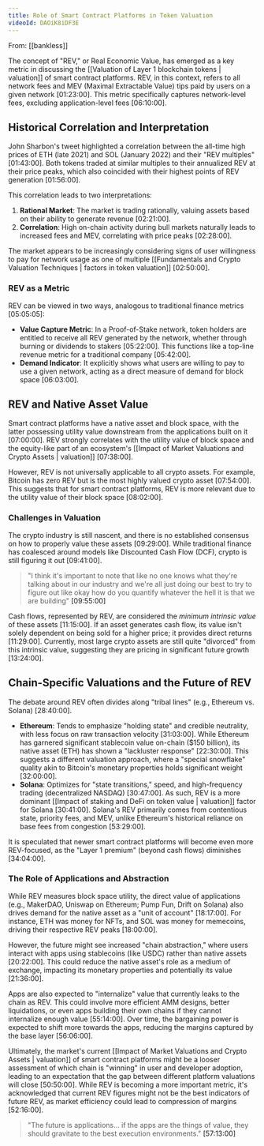 ```yaml
---
title: Role of Smart Contract Platforms in Token Valuation
videoId: DAOiK8iDF3E
---
```


From: [[bankless]] <br/> 

The concept of "REV," or Real Economic Value, has emerged as a key metric in discussing the [[Valuation of Layer 1 blockchain tokens | valuation]] of smart contract platforms. REV, in this context, refers to all network fees and MEV (Maximal Extractable Value) tips paid by users on a given network <a class="yt-timestamp" data-t="01:23:00">[01:23:00]</a>. This metric specifically captures network-level fees, excluding application-level fees <a class="yt-timestamp" data-t="06:10:00">[06:10:00]</a>.

## Historical Correlation and Interpretation
John Sharbon's tweet highlighted a correlation between the all-time high prices of ETH (late 2021) and SOL (January 2022) and their "REV multiples" <a class="yt-timestamp" data-t="01:43:00">[01:43:00]</a>. Both tokens traded at similar multiples to their annualized REV at their price peaks, which also coincided with their highest points of REV generation <a class="yt-timestamp" data-t="01:56:00">[01:56:00]</a>.

This correlation leads to two interpretations:
1.  **Rational Market**: The market is trading rationally, valuing assets based on their ability to generate revenue <a class="yt-timestamp" data-t="02:21:00">[02:21:00]</a>.
2.  **Correlation**: High on-chain activity during bull markets naturally leads to increased fees and MEV, correlating with price peaks <a class="yt-timestamp" data-t="02:28:00">[02:28:00]</a>.

The market appears to be increasingly considering signs of user willingness to pay for network usage as one of multiple [[Fundamentals and Crypto Valuation Techniques | factors in token valuation]] <a class="yt-timestamp" data-t="02:50:00">[02:50:00]</a>.

### REV as a Metric
REV can be viewed in two ways, analogous to traditional finance metrics <a class="yt-timestamp" data-t="05:05:00">[05:05:05]</a>:
*   **Value Capture Metric**: In a Proof-of-Stake network, token holders are entitled to receive all REV generated by the network, whether through burning or dividends to stakers <a class="yt-timestamp" data-t="05:22:00">[05:22:00]</a>. This functions like a top-line revenue metric for a traditional company <a class="yt-timestamp" data-t="05:42:00">[05:42:00]</a>.
*   **Demand Indicator**: It explicitly shows what users are willing to pay to use a given network, acting as a direct measure of demand for block space <a class="yt-timestamp" data-t="06:03:00">[06:03:00]</a>.

## REV and Native Asset Value
Smart contract platforms have a native asset and block space, with the latter possessing utility value downstream from the applications built on it <a class="yt-timestamp" data-t="07:00:00">[07:00:00]</a>. REV strongly correlates with the utility value of block space and the equity-like part of an ecosystem's [[Impact of Market Valuations and Crypto Assets | valuation]] <a class="yt-timestamp" data-t="07:38:00">[07:38:00]</a>.

However, REV is not universally applicable to all crypto assets. For example, Bitcoin has zero REV but is the most highly valued crypto asset <a class="yt-timestamp" data-t="07:54:00">[07:54:00]</a>. This suggests that for smart contract platforms, REV is more relevant due to the utility value of their block space <a class="yt-timestamp" data-t="08:02:00">[08:02:00]</a>.

### Challenges in Valuation
The crypto industry is still nascent, and there is no established consensus on how to properly value these assets <a class="yt-timestamp" data-t="09:29:00">[09:29:00]</a>. While traditional finance has coalesced around models like Discounted Cash Flow (DCF), crypto is still figuring it out <a class="yt-timestamp" data-t="09:41:00">[09:41:00]</a>.

> "I think it's important to note that like no one knows what they're talking about in our industry and we're all just doing our best to try to figure out like okay how do you quantify whatever the hell it is that we are building" <a class="yt-timestamp" data-t="09:55:00">[09:55:00]</a>

Cash flows, represented by REV, are considered the *minimum intrinsic value* of these assets <a class="yt-timestamp" data-t="11:15:00">[11:15:00]</a>. If an asset generates cash flow, its value isn't solely dependent on being sold for a higher price; it provides direct returns <a class="yt-timestamp" data-t="11:29:00">[11:29:00]</a>. Currently, most large crypto assets are still quite "divorced" from this intrinsic value, suggesting they are pricing in significant future growth <a class="yt-timestamp" data-t="13:24:00">[13:24:00]</a>.

## Chain-Specific Valuations and the Future of REV
The debate around REV often divides along "tribal lines" (e.g., Ethereum vs. Solana) <a class="yt-timestamp" data-t="28:40:00">[28:40:00]</a>.

*   **Ethereum**: Tends to emphasize "holding state" and credible neutrality, with less focus on raw transaction velocity <a class="yt-timestamp" data-t="31:03:00">[31:03:00]</a>. While Ethereum has garnered significant stablecoin value on-chain ($150 billion), its native asset (ETH) has shown a "lackluster response" <a class="yt-timestamp" data-t="22:30:00">[22:30:00]</a>. This suggests a different valuation approach, where a "special snowflake" quality akin to Bitcoin's monetary properties holds significant weight <a class="yt-timestamp" data-t="32:00:00">[32:00:00]</a>.
*   **Solana**: Optimizes for "state transitions," speed, and high-frequency trading (decentralized NASDAQ) <a class="yt-timestamp" data-t="30:47:00">[30:47:00]</a>. As such, REV is a more dominant [[Impact of staking and DeFi on token value | valuation]] factor for Solana <a class="yt-timestamp" data-t="30:41:00">[30:41:00]</a>. Solana's REV primarily comes from contentious state, priority fees, and MEV, unlike Ethereum's historical reliance on base fees from congestion <a class="yt-timestamp" data-t="53:29:00">[53:29:00]</a>.

It is speculated that newer smart contract platforms will become even more REV-focused, as the "Layer 1 premium" (beyond cash flows) diminishes <a class="yt-timestamp" data-t="34:04:00">[34:04:00]</a>.

### The Role of Applications and Abstraction
While REV measures block space utility, the direct value of applications (e.g., MakerDAO, Uniswap on Ethereum; Pump Fun, Drift on Solana) also drives demand for the native asset as a "unit of account" <a class="yt-timestamp" data-t="18:17:00">[18:17:00]</a>. For instance, ETH was money for NFTs, and SOL was money for memecoins, driving their respective REV peaks <a class="yt-timestamp" data-t="18:00:00">[18:00:00]</a>.

However, the future might see increased "chain abstraction," where users interact with apps using stablecoins (like USDC) rather than native assets <a class="yt-timestamp" data-t="20:22:00">[20:22:00]</a>. This could reduce the native asset's role as a medium of exchange, impacting its monetary properties and potentially its value <a class="yt-timestamp" data-t="21:36:00">[21:36:00]</a>.

Apps are also expected to "internalize" value that currently leaks to the chain as REV. This could involve more efficient AMM designs, better liquidations, or even apps building their own chains if they cannot internalize enough value <a class="yt-timestamp" data-t="55:14:00">[55:14:00]</a>. Over time, the bargaining power is expected to shift more towards the apps, reducing the margins captured by the base layer <a class="yt-timestamp" data-t="56:06:00">[56:06:00]</a>.

Ultimately, the market's current [[Impact of Market Valuations and Crypto Assets | valuation]] of smart contract platforms might be a looser assessment of which chain is "winning" in user and developer adoption, leading to an expectation that the gap between different platform valuations will close <a class="yt-timestamp" data-t="50:50:00">[50:50:00]</a>. While REV is becoming a more important metric, it's acknowledged that current REV figures might not be the best indicators of future REV, as market efficiency could lead to compression of margins <a class="yt-timestamp" data-t="52:16:00">[52:16:00]</a>.

> "The future is applications... if the apps are the things of value, they should gravitate to the best execution environments." <a class="yt-timestamp" data-t="57:13:00">[57:13:00]</a>
